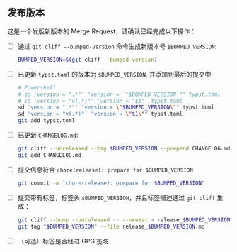 ## 发布版本
这是一个发版新版本的 Merge Request，请确认已经完成以下操作：
- [ ] 通过 `git cliff --bumped-version` 命令生成新版本号 `$BUMPED_VERSION`:
    ```sh
    BUMPED_VERSION=$(git cliff --bumped-version)
    ```
- [ ] 已更新 `typst.toml` 的版本为 `$BUMPED_VERSION`, 并添加到最后的提交中:
    ```sh
    # Powershell
    # sd 'version = ".*"' "version = `"$BUMPED_VERSION`"" typst.toml
    # sd 'version = "v(.*)"' 'version = "$1"' typst.toml
    sd 'version = ".*"' "version = \"$BUMPED_VERSION\"" typst.toml
    sd 'version = "v(.*)"' "version = \"$1\"" typst.toml
    git add typst.toml
    ```
- [ ] 已更新 `CHANGELOG.md`:
    ```sh
    git cliff --unreleased --tag $BUMPED_VERSION --prepend CHANGELOG.md -- --newest
    git add CHANGELOG.md
    ```
- [ ] 提交信息符合 `chore(release): prepare for $BUMPED_VERSION`
    ```sh
    git commit -m "chore(release): prepare for $BUMPED_VERSION"
    ```
- [ ] 提交带有标签，标签头 `$BUMPED_VERSION`，并且标签描述通过 `git cliff` 生成：
    ```sh
    git cliff --bump --unreleased -- --newest > release_$BUMPED_VERSION.md
    git tag "$BUMPED_VERSION" --file release_$BUMPED_VERSION.md
    ```
- [ ] （可选）标签是否经过 GPG 签名
